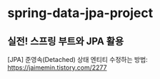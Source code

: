 # spring-data-jpa-project
실전! 스프링 부트와 JPA 활용
---

[JPA] 준영속(Detached) 상태 엔티티 수정하는 방법: https://jaimemin.tistory.com/2277
